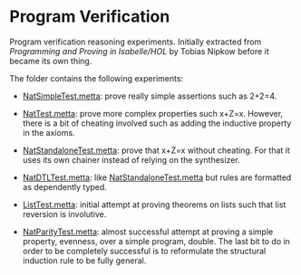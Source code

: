# Program Verification

Program verification reasoning experiments.  Initially extracted from
*Programming and Proving in Isabelle/HOL* by Tobias Nipkow before it
became its own thing.

The folder contains the following experiments:

* [NatSimpleTest.metta](NatSimpleTest.metta): prove really simple
  assertions such as 2+2=4.

* [NatTest.metta](NatTest.metta): prove more complex properties such
  x+Z=x.  However, there is a bit of cheating involved such as adding
  the inductive property in the axioms.

* [NatStandaloneTest.metta](NatStandaloneTest.metta): prove that x+Z=x
  without cheating.  For that it uses its own chainer instead of
  relying on the synthesizer.

* [NatDTLTest.metta](NatDTLTest.metta): like
  [NatStandaloneTest.metta](NatStandaloneTest.metta) but rules are
  formatted as dependently typed.

* [ListTest.metta](ListTest.metta): initial attempt at proving
  theorems on lists such that list reversion is involutive.

* [NatParityTest.metta](NatParityTest.metta): almost successful
  attempt at proving a simple property, evenness, over a simple
  program, double.  The last bit to do in order to be completely
  successful is to reformulate the structural induction rule to be
  fully general.
